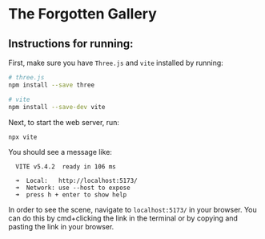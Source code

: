 # The Forgotten Gallery

## Instructions for running:

First, make sure you have `Three.js` and `vite` installed by running:
```bash
# three.js
npm install --save three

# vite
npm install --save-dev vite
```

Next, to start the web server, run:
```bash
npx vite
```

You should see a message like:
```
  VITE v5.4.2  ready in 106 ms

  ➜  Local:   http://localhost:5173/
  ➜  Network: use --host to expose
  ➜  press h + enter to show help
```

In order to see the scene, navigate to `localhost:5173/` in your browser. You can do this by cmd+clicking the link in the terminal or by copying and pasting the link in your browser.